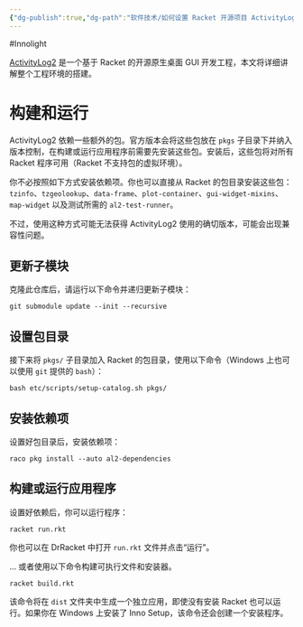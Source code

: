```yaml
---
{"dg-publish":true,"dg-path":"软件技术/如何设置 Racket 开源项目 ActivityLog2 的环境.md","permalink":"/软件技术/如何设置 Racket 开源项目 ActivityLog2 的环境/","created":"2025-07-14T18:52:09.298+08:00","updated":"2025-07-14T19:11:59.931+08:00"}
---
```


#Innolight

[ActivityLog2](https://github.com/alex-hhh/ActivityLog2) 是一个基于 Racket 的开源原生桌面 GUI 开发工程，本文将详细讲解整个工程环境的搭建。

# 构建和运行

ActivityLog2 依赖一些额外的包。官方版本会将这些包放在 `pkgs` 子目录下并纳入版本控制，在构建或运行应用程序前需要先安装这些包。安装后，这些包将对所有 Racket 程序可用（Racket 不支持包的虚拟环境）。

你不必按照如下方式安装依赖项。你也可以直接从 Racket 的包目录安装这些包：`tzinfo`、`tzgeolookup`、`data-frame`、`plot-container`、`gui-widget-mixins`、`map-widget` 以及测试所需的 `al2-test-runner`。

不过，使用这种方式可能无法获得 ActivityLog2 使用的确切版本，可能会出现兼容性问题。

## 更新子模块

克隆此仓库后，请运行以下命令并递归更新子模块：

```
git submodule update --init --recursive
```

## 设置包目录

接下来将 `pkgs/` 子目录加入 Racket 的包目录，使用以下命令（Windows 上也可以使用 `git` 提供的 `bash`）：

```
bash etc/scripts/setup-catalog.sh pkgs/
```

## 安装依赖项

设置好包目录后，安装依赖项：

```
raco pkg install --auto al2-dependencies
```

## 构建或运行应用程序

设置好依赖后，你可以运行程序：

```
racket run.rkt
```

你也可以在 DrRacket 中打开 `run.rkt` 文件并点击“运行”。

... 或者使用以下命令构建可执行文件和安装器。

```
racket build.rkt
```

该命令将在 `dist` 文件夹中生成一个独立应用，即使没有安装 Racket 也可以运行。如果你在 Windows 上安装了 Inno Setup，该命令还会创建一个安装程序。

